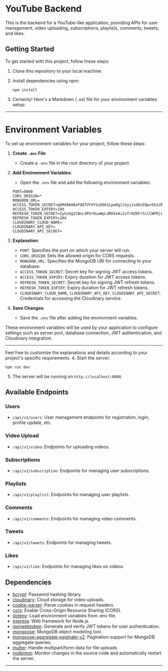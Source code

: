 

# YouTube Backend

This is the backend for a YouTube-like application, providing APIs for user management, video uploading, subscriptions, playlists, comments, tweets, and likes.

## Getting Started

To get started with this project, follow these steps:

1. Clone this repository to your local machine.

2. Install dependencies using npm:

   ```
   npm install
   ```

3. Certainly! Here's a Markdown (`.md`) file for your environment variables setup:

---

# Environment Variables

To set up environment variables for your project, follow these steps:

1. **Create `.env` File**:
   - Create a `.env` file in the root directory of your project.

2. **Add Environment Variables**:
   - Open the `.env` file and add the following environment variables:

   ```plaintext
   PORT=8000
   CORS_ORIGIN=*
   MONGODB_URL= 
   ACCESS_TOKEN_SECRET=qbMd9AA6eFd6TVFdYSzD661LpwOg1lUyjisdUcEQwvSh2zRI13tbQTmuySDQ5HdKtmVe71GAAlo24PJCFsfwFm547wgQabdaBFQJA55OR
   ACCESS_TOKEN_EXPIRY=10d
   REFRESH_TOKEN_SECRET=2yhzUg1CWsLdPUr6LwWpLdRDIeAi2vfr9ZDFrSclCWFMji5IQhaz1QlXlPS6caPmbywfwZIBesT5QZMtE8r8tor4RqqqoEQgU0CgRIVfrexA9gfaJp1gMc
   REFRESH_TOKEN_EXPIRY=10d
   CLOUDINARY_CLOUD_NAME=
   CLOUDINARY_API_KEY=
   CLOUDINARY_API_SECRET=
   ```

3. **Explanation**:
   - `PORT`: Specifies the port on which your server will run.
   - `CORS_ORIGIN`: Sets the allowed origin for CORS requests.
   - `MONGODB_URL`: Specifies the MongoDB URI for connecting to your database.
   - `ACCESS_TOKEN_SECRET`: Secret key for signing JWT access tokens.
   - `ACCESS_TOKEN_EXPIRY`: Expiry duration for JWT access tokens.
   - `REFRESH_TOKEN_SECRET`: Secret key for signing JWT refresh tokens.
   - `REFRESH_TOKEN_EXPIRY`: Expiry duration for JWT refresh tokens.
   - `CLOUDINARY_CLOUD_NAME`, `CLOUDINARY_API_KEY`, `CLOUDINARY_API_SECRET`: Credentials for accessing the Cloudinary service.

4. **Save Changes**:
   - Save the `.env` file after adding the environment variables.

These environment variables will be used by your application to configure settings such as server port, database connection, JWT authentication, and Cloudinary integration.

---

Feel free to customize the explanations and details according to your project's specific requirements.
4. Start the server:

   ```
   npm run dev
   ```

5. The server will be running on `http://localhost:8000`.

## Available Endpoints

### Users
- `/api/v1/users`: User management endpoints for registration, login, profile update, etc.

### Video Upload
- `/api/v1/video`: Endpoints for uploading videos.

### Subscriptions
- `/api/v1/subscription`: Endpoints for managing user subscriptions.

### Playlists
- `/api/v1/playlist`: Endpoints for managing user playlists.

### Comments
- `/api/v1/comments`: Endpoints for managing video comments.

### Tweets
- `/api/v1/tweets`: Endpoints for managing tweets.

### Likes
- `/api/v1/like`: Endpoints for managing likes on videos.

## Dependencies

- [bcrypt](https://www.npmjs.com/package/bcrypt): Password hashing library.
- [cloudinary](https://www.npmjs.com/package/cloudinary): Cloud storage for video uploads.
- [cookie-parser](https://www.npmjs.com/package/cookie-parser): Parse cookies in request headers.
- [cors](https://www.npmjs.com/package/cors): Enable Cross-Origin Resource Sharing (CORS).
- [dotenv](https://www.npmjs.com/package/dotenv): Load environment variables from .env file.
- [express](https://www.npmjs.com/package/express): Web framework for Node.js.
- [jsonwebtoken](https://www.npmjs.com/package/jsonwebtoken): Generate and verify JWT tokens for user authentication.
- [mongoose](https://www.npmjs.com/package/mongoose): MongoDB object modeling tool.
- [mongoose-aggregate-paginate-v2](https://www.npmjs.com/package/mongoose-aggregate-paginate-v2): Pagination support for MongoDB aggregate queries.
- [multer](https://www.npmjs.com/package/multer): Handle multipart/form-data for file uploads.
- [nodemon](https://www.npmjs.com/package/nodemon): Monitor changes in the source code and automatically restart the server.


---


